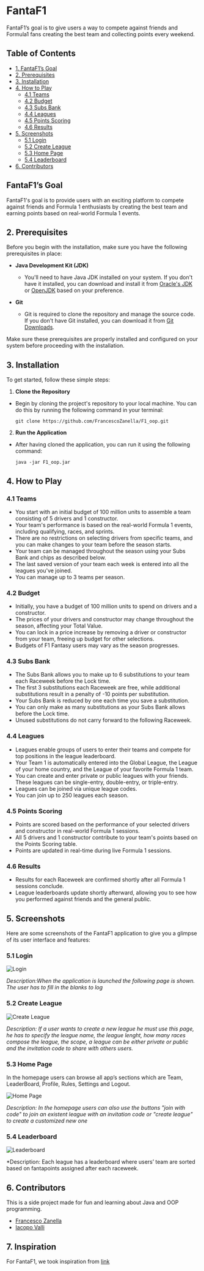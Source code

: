 # FantaF1
FantaF1’s goal is to give users a way to compete against friends and Formula1 fans creating
the best team and collecting points every weekend.



## Table of Contents

- [1. FantaF1’s Goal](#1.-Fanta's)
- [2. Prerequisites](#2.-Prerequisites)
- [3. Installation](#3.-Installation)
- [4. How to Play](#4.-How-to-Play)
  - [4.1 Teams](#4.1-Teams)
  - [4.2 Budget](#4.2-budget)
  - [4.3 Subs Bank](#4.3-subs-bank)
  - [4.4 Leagues](#4.4-leagues)
  - [4.5 Points Scoring](#4.5-points-scoring)
  - [4.6 Results](#4.6-results)
- [5. Screenshots](#5.-Screenshots)
  - [5.1 Login](#5.1-login)
  - [5.2 Create League](#5.2-create-league)
  - [5.3 Home Page](#5.3-Home-Page)
  - [5.4 Leaderboard](#5.4-leaderboard)
- [6. Contributors](#6.-contributors)


## FantaF1’s Goal

FantaF1's goal is to provide users with an exciting platform to compete against friends and Formula 1 enthusiasts by creating the best team and earning points based on real-world Formula 1 events.

## 2. Prerequisites

Before you begin with the installation, make sure you have the following prerequisites in place:

- **Java Development Kit (JDK)**
  - You'll need to have Java JDK installed on your system. If you don't have it installed, you can download and install it from [Oracle's JDK](https://www.oracle.com/java/technologies/javase-downloads.html) or [OpenJDK](https://openjdk.java.net/install/) based on your preference.

- **Git**
  - Git is required to clone the repository and manage the source code. If you don't have Git installed, you can download it from [Git Downloads](https://git-scm.com/downloads).

Make sure these prerequisites are properly installed and configured on your system before proceeding with the installation.

## 3. Installation
To get started, follow these simple steps:

1. **Clone the Repository**
  - Begin by cloning the project's repository to your local machine. You can do this by running the following command in your terminal:

    ```
    git clone https://github.com/FrancescoZanella/F1_oop.git
    ```

2. **Run the Application**
  - After having cloned the application, you can run it using the following command:

    ```
    java -jar F1_oop.jar
    ```

## 4. How to Play

### 4.1 Teams

- You start with an initial budget of 100 million units to assemble a team consisting of 5 drivers and 1 constructor.
- Your team's performance is based on the real-world Formula 1 events, including qualifying, races, and sprints.
- There are no restrictions on selecting drivers from specific teams, and you can make changes to your team before the season starts.
- Your team can be managed throughout the season using your Subs Bank and chips as described below.
- The last saved version of your team each week is entered into all the leagues you've joined.
- You can manage up to 3 teams per season.

### 4.2 Budget

- Initially, you have a budget of 100 million units to spend on drivers and a constructor.
- The prices of your drivers and constructor may change throughout the season, affecting your Total Value.
- You can lock in a price increase by removing a driver or constructor from your team, freeing up budget for other selections.
- Budgets of F1 Fantasy users may vary as the season progresses.

### 4.3 Subs Bank

- The Subs Bank allows you to make up to 6 substitutions to your team each Raceweek before the Lock time.
- The first 3 substitutions each Raceweek are free, while additional substitutions result in a penalty of -10 points per substitution.
- Your Subs Bank is reduced by one each time you save a substitution.
- You can only make as many substitutions as your Subs Bank allows before the Lock time.
- Unused substitutions do not carry forward to the following Raceweek.

### 4.4 Leagues

- Leagues enable groups of users to enter their teams and compete for top positions in the league leaderboard.
- Your Team 1 is automatically entered into the Global League, the League of your home country, and the League of your favorite Formula 1 team.
- You can create and enter private or public leagues with your friends. These leagues can be single-entry, double-entry, or triple-entry.
- Leagues can be joined via unique league codes.
- You can join up to 250 leagues each season.

### 4.5 Points Scoring

- Points are scored based on the performance of your selected drivers and constructor in real-world Formula 1 sessions.
- All 5 drivers and 1 constructor contribute to your team's points based on the Points Scoring table.
- Points are updated in real-time during live Formula 1 sessions.

### 4.6 Results

- Results for each Raceweek are confirmed shortly after all Formula 1 sessions conclude.
- League leaderboards update shortly afterward, allowing you to see how you performed against friends and the general public.

## 5. Screenshots

Here are some screenshots of the FantaF1 application to give you a glimpse of its user interface and features:

### 5.1 Login

![Login](screenshots/login.png)

*Description:When the application is launched the following page is shown. The user has to fill in the blanks
to log*

### 5.2 Create League

![Create League](screenshots/create.png)

*Description: If a user wants to create a new league he must use this page, he has to specify the league name,
the league lenght, how many races compose the league, the scope, a league can be either private
or public and the invitation code to share with others users.*

### 5.3 Home Page
In the homepage users can browse all app’s sections which are Team, LeaderBoard, Profile,
Rules, Settings and Logout.

![Home Page](screenshots/Homepage.png)

*Description: In the homepage users can also use the buttons "join with code" to join an existent league
with an invitation code or "create league" to create a customized new one*

### 5.4 Leaderboard


![Leaderboard](screenshots/leaderboard.png)

*Description: Each league has a leaderboard where users’ team are sorted based on fantapoints assigned
after each raceweek.

## 6. Contributors

This is a side project made for fun and learning about Java and OOP programming. 

- [Francesco Zanella](https://github.com/FrancescoZanella)
- [Iacopo Valli](https://github.com/Iacopo99)


## 7. Inspiration

For FantaF1, we took inspiration from [link](https://fantasy.formula1.com/it/.)


    


